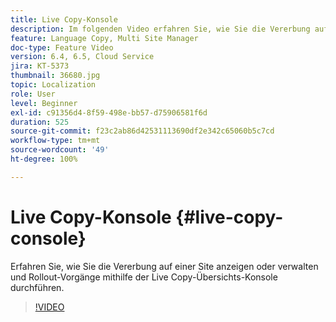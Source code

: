 ```yaml
---
title: Live Copy-Konsole
description: Im folgenden Video erfahren Sie, wie Sie die Vererbung auf einer Site anzeigen oder verwalten und Rollout-Vorgänge mithilfe der Live Copy-Übersichts-Konsole durchführen.
feature: Language Copy, Multi Site Manager
doc-type: Feature Video
version: 6.4, 6.5, Cloud Service
jira: KT-5373
thumbnail: 36680.jpg
topic: Localization
role: User
level: Beginner
exl-id: c91356d4-8f59-498e-bb57-d75906581f6d
duration: 525
source-git-commit: f23c2ab86d42531113690df2e342c65060b5c7cd
workflow-type: tm+mt
source-wordcount: '49'
ht-degree: 100%

---
```


# Live Copy-Konsole {#live-copy-console}

Erfahren Sie, wie Sie die Vererbung auf einer Site anzeigen oder verwalten und Rollout-Vorgänge mithilfe der Live Copy-Übersichts-Konsole durchführen.

>[!VIDEO](https://video.tv.adobe.com/v/36680?quality=12&learn=on)

